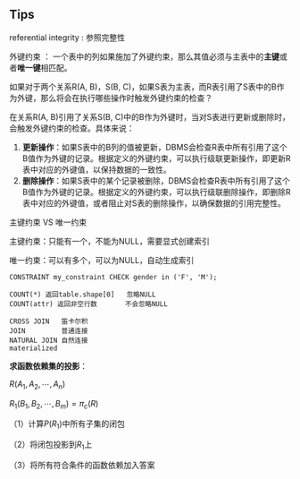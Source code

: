 ## Tips

referential integrity : 参照完整性

外键约束 ： 一个表中的列如果施加了外键约束，那么其值必须与主表中的**主键**或者**唯一键**相匹配。

如果对于两个关系R(A, B)，S(B, C)，如果S表为主表，而R表引用了S表中的B作为外键，那么将会在执行哪些操作时触发外键约束的检查？

在关系R(A, B)引用了关系S(B, C)中的B作为外键时，当对S表进行更新或删除时，会触发外键约束的检查。具体来说：

1. **更新操作**：如果S表中的B列的值被更新，DBMS会检查R表中所有引用了这个B值作为外键的记录。根据定义的外键约束，可以执行级联更新操作，即更新R表中对应的外键值，以保持数据的一致性。
2. **删除操作**：如果S表中的某个记录被删除，DBMS会检查R表中所有引用了这个B值作为外键的记录。根据定义的外键约束，可以执行级联删除操作，即删除R表中对应的外键值，或者阻止对S表的删除操作，以确保数据的引用完整性。

主键约束 VS 唯一约束

主键约束：只能有一个，不能为NULL，需要显式创建索引

唯一约束：可以有多个，可以为NULL，自动生成索引

```postgresql
CONSTRAINT my_constraint CHECK gender in ('F', 'M');

COUNT(*) 返回table.shape[0]	忽略NULL
COUNT(attr)	返回非空行数		 不会忽略NULL

CROSS JOIN	 笛卡尔积
JOIN		 普通连接
NATURAL JOIN 自然连接
materialized
```

**求函数依赖集的投影**：

$R(A_1,A_2,\cdots,A_n)$

$R_1(B_1,B_2,\cdots,B_m)=\pi_c(R)$

（1）计算$P(R_1)$中所有子集的闭包

（2）将闭包投影到$R_1$上

（3）将所有符合条件的函数依赖加入答案
